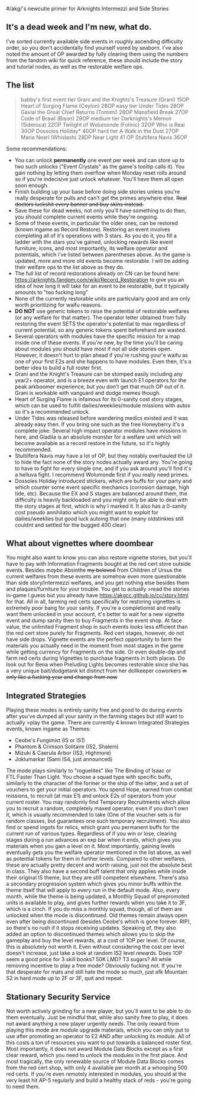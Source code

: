 #/akg/'s newcutie primer for Arknights Intermezzi and Side Stories

## It's a dead week and I'm new, what do.
I've sorted currently available side events in roughly ascending difficulty order, so you don't accidentally find yourself vored by seaborn.
I've also noted the amount of OP awarded by fully clearing them using the numbers from the fandom wiki for quick reference, these should include the story and tutorial nodes, as well as the restorable welfare ops.

## The list
>babby's first event tier
Grani and the Knights's Treasure (Grani) 15OP
Heart of Surging Flame (Ceylon) 28OP
>easy tier
Under Tides 28OP
Gavial the Great Chief Returns (Tomimi) 28OP
Mansfield Break 27OP
Code of Brawl (Bison) 29OP
>medium tier
Darknights's Memoir (Sideroca) 22OP
Twilight of Wolumonde (Folinic) 32OP
Who is Real 30OP
Dossoles Holiday* 40OP 
>hard tier
A Walk in the Dust 27OP
Maria Nearl (Whislash) 28DP
Near Light 41 OP
Stultifera Navis 36OP

Some recommendations:
- You can unlock **permanently** one event per week and can store up to two such unlocks ("Event Crystals" as the game's tooltip calls it). You gain nothing by letting them overflow when Monday reset rolls around so if you're indecisive just unlock whatever. You'll have them all open soon enough.
- Finish building up your base before doing side stories unless you're really desperate for pulls and can't get the primes anywhere else. ~~Real doctors luckshit every banner and buy skins instead.~~
- Save these for dead weeks, not only you'll have something to do then, you should complete current events while they're ongoing.
- Some of these events, in particular the older ones, can be restored (known ingame as Record Restore). Restoring an event involves completing all of it's operations with 3 stars. As you do it, you fill a ladder with the stars you've gained, unlocking rewards like event furniture, icons, and most importantly, its welfare operator and potentials, which i've listed between parentheses above. As the game is updated, more and more old events become restorable. I will be adding their welfare ops to the list above as they do.
- The full list of record restorations already on CN can be found here: https://arknights.fandom.com/wiki/Record_Restoration to give you an idea of how long it will take for an event to be restorable, but it typically amounts to "too fucking long"
- None of the currently restorable units are particularly good and are only worth prioritizing for waifu reasons.
- **DO NOT** use generic tokens to raise the potential of restorable welfares (or any welfare for that matter). The operator letter obtained from fully restoring the event SETS the operator's potential to max regardless of current potential, so any generic tokens spent beforehand are wasted.
- Several operators with modules have the specific mission for a map inside one of these events. If you're new, by the time you'll be caring about modules you should have most if not all side stories open. However, it doesn't hurt to plan ahead if you're rushing your'e waifu as one of your first E2s and she happens to have modules. Even then, it's a better idea to build a full roster first.
- Grani and the Knight's Treasure can be stomped easily including any year2+ operator, and is a breeze even with launch E1 operators for the peak arkboomer experience, but you don't get that much OP out of it. Grani is workable with vanguard and dodge memes though.
- Heart of Surging Flame is infamous for its 0-sanity cost story stages, which can be used to fulfill dailies/weeklies/module missions with autos so it's a recommended unlock.
- Under Tides was released before wandering medics existed and it was already easy then. If you bring one such as the free Honeyberry it's a complete joke. Several high impact operator modules have missions in here, and Gladiia is an absolute monster for a welfare unit which will become available as a record restore in the future, so it's highly recommended. 
- Stultilfera Navis may have a lot of OP, but they notably overhauled the UI to hide the fact none of the story nodes actually award any. You're going to have to fight for every single one, and if you ask around you'll find it's a helluva fight. I recommend Wolumonde first if you really need primes.
- Dossoles Holiday introduced stickers, which are buffs for your party and which counter some event specific mechanics (corrosion damage, high tide, etc). Because the EX and S stages are balanced around them, the difficulty is heavily backloaded and you might only be able to deal with the story stages at first, which is why I marked it. It also has a 0-sanity cost pseudo annihilatio which you might want to exploit for dailies/weeklies but good luck autoing that one (many oldstinkies still couldnt and settled for the bugged 400 clear)

## What about vignettes where doombear

You might also want to know you can also restore vignette stories, but you'll have to pay with Information Fragments bought at the red cert store outside events.
Besides *maybe* Absinthe ~~my beloved~~ from Children of Ursus the current welfares from these events are somehow even more questionable than side story/intermezzi welfares, and you get nothing else besides them and plaques/furniture for your trouble.
You get to actually >read the stories in-game I guess but you already have https://akgcc.github.io/cc/story.html for that.
All in all, farming red certs specifically for restoring vignettes is extremely poor bang for your sanity. If you're a completionist and really want them unlocked in your account, it's better to wait for a new vignette event and dump sanity then to buy Fragments in the event shop. 
At face value, the unlimited Fragment shop in such events *looks* less efficient than the red cert store purely for Fragments. Red cert stages, however, do not have side drops. Vignette events are the perfect opportunity to farm the materials you actually need in the moment from most stages in the game while getting currency for Fragments on the side. Or even double-dip and farm red certs during Vignettes to purchase fragments in both places.
Do look out for Bena when Preluding Lights becomes restorable since she has a very unique bait/dodgetank kit distinct from her dollkeeper coworkers ~~in only like a fucking year and change from now~~

## Integrated Strategies

Playing these modes is entirely sanity free and good to do during events after you've dumped all your sanity in the farming stages but still want to actually >play the game.  There are currently 4 known Integrated Strategies events, known ingame as Themes:

- Ceobe's Fungimist (IS or IS1)
- Phantom & Crimson Solitaire (IS2, Shalem)
- Mizuki & Caerula Arbor (IS3, Highmore)
- Joklumarkar (Sami IS4, just announced)

The mode plays similarly to "roguelites" like The Binding of Isaac or FTL:Faster Than Light. You choose a squad type with specific buffs, similarly to the character of the former or the ship of the latter, and a set of vouchers to get your initial operators. You spend Hope, earned from combat missions, to recruit (at max E1) and unlock E2s of operators from your current roster. You may randomly find Temporary Recruitments which allow you to recruit a random, completely maxed operator, even if you don't own it, which is usually recommended to take (One of the voucher sets is for random classes, but guarantees one such temporary recruitment). You also find or spend ingots for relics, which grant you permanent buffs for the current run of various types.
Regardless of if you win or lose, clearing stages during a run advances an exp bar when it ends, which gives you materials when you gain a level on it. Most importantly, gaining levels eventually gets you the welfare operator mentioned in the list above, as well as potential tokens for them in further levels. 
Compared to other welfares, these are actually pretty decent and worth raising, just not the absolute best in class. They also have a second  buff talent that only applies while inside their original IS theme, but they are still competent elsewhere. 
There's also a secondary progression system which gives you minor buffs within the theme itself that will apply to every run in the default mode.
Also, every month, while the theme is being updated, a Monthly Squad of prepromoted units is available to play, and gives further rewards when you take it to 3F, which is a cinch. If you do miss a monthly squad, though, all of them are unlocked when the mode is discontinued. Old themes remain always open even after being discontinued (besides Ceobe's which is gone forever. RIP), so there's no rush if it stops receiving updates.
Speaking of, they also added an option to discontinued themes which allows you to skip the gameplay and buy the level rewards, at a cost of 1OP per level. Of course, this is absolutely not worth it. Even without considering the cost per level doesn't increase, just take a look at random IS2 level rewards. Does 1OP seem a good price for 3 skill books? 50K LMD? T3 sugars? All while removing incentive to play a free mode? Obviously fucking not. If you're that desperate for mats and still hate the mode so much, just afk Mountain S2 in hard mode up to 2F or 3F, quit and repeat.

## Stationary Security Service

Not worth actively grinding for a new player, but you'll want to be able to do them eventually. Just be mindful that, while also sanity free to play, it does not award anything a new player urgently needs. The only reward from playing this mode are module upgrade materials, which you can only put to use after promoting an operator to E2 AND after unlocking its module. All of this costs a ton of resources you want to put towards a balanced roster first. 
Most importantly, it does not award Module Data Blocks except as a first clear reward, which you need to unlock the modules in the first place. And most tragically, the only renewable source of Module Data Blocks comes from the red cert shop, with only 4 available per month at a whooping 500 red certs. If you're even remotely interested in modules, you should at the very least hit AP-5 regularly and build a healthy stack of reds - you're going to need them.